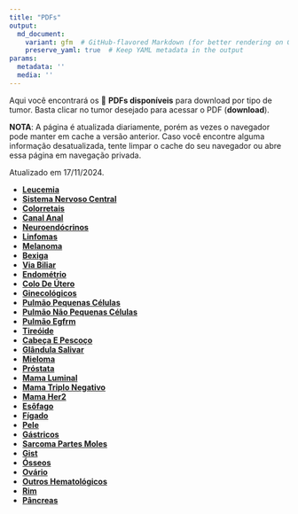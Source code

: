 ```yaml
---
title: "PDFs"
output: 
  md_document:
    variant: gfm  # GitHub-flavored Markdown (for better rendering on GitHub)
    preserve_yaml: true  # Keep YAML metadata in the output
params:
  metadata: ''
  media: ''
---
```


Aqui você encontrará os 📝 **PDFs disponíveis** para download por tipo
de tumor. Basta clicar no tumor desejado para acessar o PDF
(**download**).

**NOTA**: A página é atualizada diariamente, porém as vezes o navegador
pode manter em cache a versão anterior. Caso você encontre alguma
informação desatualizada, tente limpar o cache do seu navegador ou abre
essa página em navegação privada.

Atualizado em 17/11/2024.

- [**Leucemia**](https://coeoralmeds-e768.restdb.io/media/673997d4f63b804800059a63?download=true)
- [**Sistema Nervoso
  Central**](https://coeoralmeds-e768.restdb.io/media/673997d5f63b804800059a66?download=true)
- [**Colorretais**](https://coeoralmeds-e768.restdb.io/media/673997d8f63b804800059a6b?download=true)
- [**Canal
  Anal**](https://coeoralmeds-e768.restdb.io/media/673997daf63b804800059a6d?download=true)
- [**Neuroendócrinos**](https://coeoralmeds-e768.restdb.io/media/673997dbf63b804800059a6f?download=true)
- [**Linfomas**](https://coeoralmeds-e768.restdb.io/media/673997ddf63b804800059a71?download=true)
- [**Melanoma**](https://coeoralmeds-e768.restdb.io/media/673997def63b804800059a73?download=true)
- [**Bexiga**](https://coeoralmeds-e768.restdb.io/media/673997e0f63b804800059a75?download=true)
- [**Via
  Biliar**](https://coeoralmeds-e768.restdb.io/media/673997e1f63b804800059a77?download=true)
- [**Endométrio**](https://coeoralmeds-e768.restdb.io/media/673997e3f63b804800059a79?download=true)
- [**Colo De
  Útero**](https://coeoralmeds-e768.restdb.io/media/673997e4f63b804800059a7b?download=true)
- [**Ginecológicos**](https://coeoralmeds-e768.restdb.io/media/673997e5f63b804800059a7d?download=true)
- [**Pulmão Pequenas
  Células**](https://coeoralmeds-e768.restdb.io/media/673997e7f63b804800059a7f?download=true)
- [**Pulmão Não Pequenas
  Células**](https://coeoralmeds-e768.restdb.io/media/673997e9f63b804800059a81?download=true)
- [**Pulmão
  Egfrm**](https://coeoralmeds-e768.restdb.io/media/673997eaf63b804800059a83?download=true)
- [**Tireóide**](https://coeoralmeds-e768.restdb.io/media/673997edf63b804800059a87?download=true)
- [**Cabeça E
  Pescoço**](https://coeoralmeds-e768.restdb.io/media/673997eef63b804800059a89?download=true)
- [**Glândula
  Salivar**](https://coeoralmeds-e768.restdb.io/media/673997f0f63b804800059a8b?download=true)
- [**Mieloma**](https://coeoralmeds-e768.restdb.io/media/673997f1f63b804800059a8d?download=true)
- [**Próstata**](https://coeoralmeds-e768.restdb.io/media/673997f2f63b804800059a8f?download=true)
- [**Mama
  Luminal**](https://coeoralmeds-e768.restdb.io/media/673997f5f63b804800059a93?download=true)
- [**Mama Triplo
  Negativo**](https://coeoralmeds-e768.restdb.io/media/673997f7f63b804800059a95?download=true)
- [**Mama
  Her2**](https://coeoralmeds-e768.restdb.io/media/673997f8f63b804800059a97?download=true)
- [**Esôfago**](https://coeoralmeds-e768.restdb.io/media/673997faf63b804800059a99?download=true)
- [**Fígado**](https://coeoralmeds-e768.restdb.io/media/673997fbf63b804800059a9b?download=true)
- [**Pele**](https://coeoralmeds-e768.restdb.io/media/673997fdf63b804800059a9d?download=true)
- [**Gástricos**](https://coeoralmeds-e768.restdb.io/media/673997fef63b804800059a9f?download=true)
- [**Sarcoma Partes
  Moles**](https://coeoralmeds-e768.restdb.io/media/67399800f63b804800059aa1?download=true)
- [**Gist**](https://coeoralmeds-e768.restdb.io/media/67399801f63b804800059aa3?download=true)
- [**Ósseos**](https://coeoralmeds-e768.restdb.io/media/67399803f63b804800059aa5?download=true)
- [**Ovário**](https://coeoralmeds-e768.restdb.io/media/67399804f63b804800059aa7?download=true)
- [**Outros
  Hematológicos**](https://coeoralmeds-e768.restdb.io/media/67399805f63b804800059aa9?download=true)
- [**Rim**](https://coeoralmeds-e768.restdb.io/media/67399807f63b804800059aab?download=true)
- [**Pâncreas**](https://coeoralmeds-e768.restdb.io/media/67399808f63b804800059aad?download=true)
